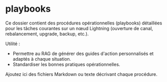 # playbooks

Ce dossier contient des procédures opérationnelles (playbooks) détaillées pour les tâches courantes sur un nœud Lightning (ouverture de canal, rebalancement, upgrade, backup, etc.).

Utilité :
- Permettre au RAG de générer des guides d'action personnalisés et adaptés à chaque situation.
- Standardiser les bonnes pratiques opérationnelles.

Ajoutez ici des fichiers Markdown ou texte décrivant chaque procédure. 